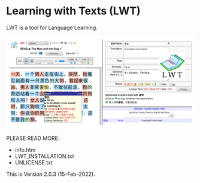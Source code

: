 # Learning with Texts (LWT) 

LWT is a tool for Language Learning.

![Screenshot](img/lwt_screenshot.png)

PLEASE READ MORE:

- info.htm
- LWT_INSTALLATION.txt
- UNLICENSE.txt

This is Version 2.0.3 (15-Feb-2022).
